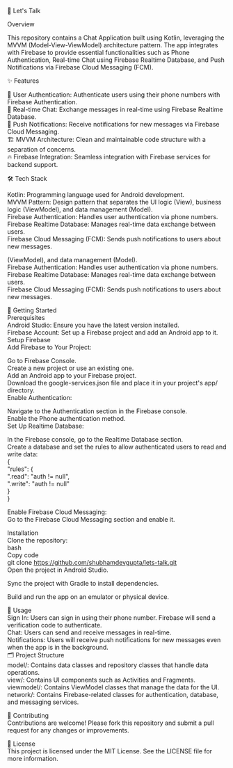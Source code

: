 📱 Let's Talk

Overview

This repository contains a Chat Application built using Kotlin, leveraging the MVVM (Model-View-ViewModel) architecture pattern. The app integrates with Firebase to provide essential functionalities such as Phone Authentication, Real-time Chat using Firebase Realtime Database, and Push Notifications via Firebase Cloud Messaging (FCM).

✨ Features

🔐 User Authentication: Authenticate users using their phone numbers with Firebase Authentication.  
💬 Real-time Chat: Exchange messages in real-time using Firebase Realtime Database.   
📲 Push Notifications: Receive notifications for new messages via Firebase Cloud Messaging.    
🏗️ MVVM Architecture: Clean and maintainable code structure with a separation of concerns.   
🔥 Firebase Integration: Seamless integration with Firebase services for backend support.   

🛠 Tech Stack  

Kotlin: Programming language used for Android development.   
MVVM Pattern: Design pattern that separates the UI logic (View), business logic (ViewModel), and data management (Model).   
Firebase Authentication: Handles user authentication via phone numbers.   
Firebase Realtime Database: Manages real-time data exchange between users.  
Firebase Cloud Messaging (FCM): Sends push notifications to users about new messages.  

 (ViewModel), and data management (Model).   
Firebase Authentication: Handles user authentication via phone numbers.   
Firebase Realtime Database: Manages real-time data exchange between users.   
Firebase Cloud Messaging (FCM): Sends push notifications to users about new messages.    

🚀 Getting Started    
Prerequisites    
Android Studio: Ensure you have the latest version installed.    
Firebase Account: Set up a Firebase project and add an Android app to it.    
Setup Firebase   
Add Firebase to Your Project:    

Go to Firebase Console.    
Create a new project or use an existing one.     
Add an Android app to your Firebase project.       
Download the google-services.json file and place it in your project's app/ directory.       
Enable Authentication:    

Navigate to the Authentication section in the Firebase console.     
Enable the Phone authentication method.     
Set Up Realtime Database:    

In the Firebase console, go to the Realtime Database section.      
Create a database and set the rules to allow authenticated users to read and write data:     
{  
  "rules": {   
    ".read": "auth != null",   
    ".write": "auth != null"   
    }   
}  


Enable Firebase Cloud Messaging:     
Go to the Firebase Cloud Messaging section and enable it.     

Installation   
Clone the repository:     
bash     
Copy code     
git clone https://github.com/shubhamdevgupta/lets-talk.git    
Open the project in Android Studio.    

Sync the project with Gradle to install dependencies.    

Build and run the app on an emulator or physical device.       

📱 Usage    
Sign In: Users can sign in using their phone number. Firebase will send a verification code to authenticate.   
Chat: Users can send and receive messages in real-time.  
Notifications: Users will receive push notifications for new messages even when the app is in the background.  
🗂️ Project Structure  
model/: Contains data classes and repository classes that handle data operations.   
view/: Contains UI components such as Activities and Fragments.   
viewmodel/: Contains ViewModel classes that manage the data for the UI.   
network/: Contains Firebase-related classes for authentication, database, and messaging services.   

🤝 Contributing  
Contributions are welcome! Please fork this repository and submit a pull request for any changes or improvements.  

📝 License  
This project is licensed under the MIT License. See the LICENSE file for more information.   


